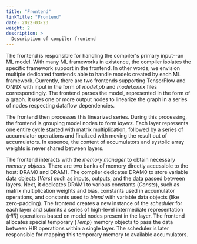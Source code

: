 ```yaml
---
title: "Frontend"
linkTitle: "Frontend"
date: 2022-03-23
weight: 2
description: >
  Description of compiler frontend
---
```


The frontend is responsible for handling the compiler's primary input--an ML model. With many ML frameworks in existence, the compiler isolates the specific framework support in the frontend. In other words, we envision multiple dedicated frontends able to handle models created by each ML framework. Currently, there are two frontends supporting TensorFlow and ONNX with input in the form of _model.pb_ and _model.onnx_ files correspondingly. The frontend parses the model, represented in the form of a graph. It uses one or more output nodes to linearize the graph in a series of nodes respecting dataflow dependencies.

The frontend then processes this linearized series. During this processing, the frontend is grouping model nodes to form _layers_. Each layer represents one entire cycle started with matrix multiplication, followed by a series of accumulator operations and finalized with moving the result out of accumulators. In essence, the content of accumulators and systolic array weights is never shared between layers.

The frontend interacts with the _memory manager_ to obtain necessary _memory objects_. There are two banks of memory directly accessible to the host: DRAM0 and DRAM1. The compiler dedicates DRAM0 to store variable data objects (_Vars_) such as inputs, outputs, and the data passed between layers. Next, it dedicates DRAM1 to various constants (_Consts_), such as matrix multiplication weights and bias, constants used in accumulator operations, and constants used to _blend_ with variable data objects (like zero-padding). The frontend creates a new instance of the _scheduler_ for each layer and submits a series of high-level intermediate representation (_HIR_) operations based on model nodes present in the layer. The frontend allocates special temporary (_Temp_) memory objects to pass the data between HIR operations within a single layer. The scheduler is later responsible for mapping this temporary memory to available accumulators.
